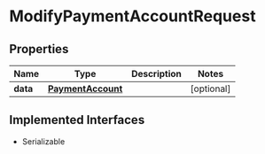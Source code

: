 

# ModifyPaymentAccountRequest


## Properties

Name | Type | Description | Notes
------------ | ------------- | ------------- | -------------
**data** | [**PaymentAccount**](PaymentAccount.md) |  |  [optional]


## Implemented Interfaces

* Serializable


